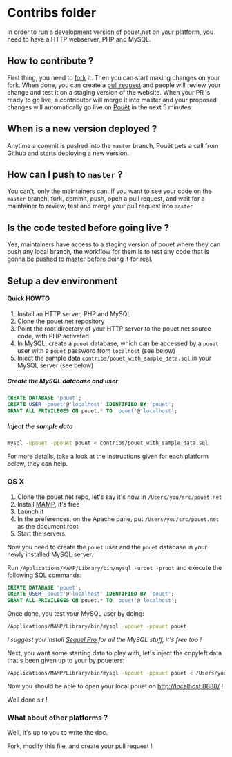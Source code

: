 # Contribs folder

In order to run a development version of pouet.net on your platform, you need
to have a HTTP webserver, PHP and MySQL.

## How to contribute ?

First thing, you need to [fork](https://github.com/lra/pouet.net/fork) it. Then
you can start making changes on your fork.
When done, you can create a
[pull request](https://help.github.com/articles/using-pull-requests) and
people will review your change and test it on a staging version of the
website.
When your PR is ready to go live, a contributor will merge it into master and
your proposed changes will automatically go live on [Pouët](http://pouet.net)
in the next 5 minutes.

## When is a new version deployed ?

Anytime a commit is pushed into the `master` branch, Pouët gets a call from
Github and starts deploying a new version.

## How can I push to `master` ?

You can't, only the maintainers can. If you want to see your code on the
`master` branch, fork, commit, push, open a pull request, and wait for a
maintainer to review, test and merge your pull request into `master`

## Is the code tested before going live ?

Yes, maintainers have access to a staging version of pouet where they can push
any local branch, the workflow for them is to test any code that is gonna be
pushed to master before doing it for real.

## Setup a dev environment

#### Quick HOWTO

1. Install an HTTP server, PHP and MySQL
1. Clone the pouet.net repository
1. Point the root directory of your HTTP server to the pouet.net source code,
   with PHP activated
1. In MySQL, create a `pouet` database, which can be accessed by a `pouet` user
   with a `pouet` password from `localhost` (see below)
1. Inject the sample data `contribs/pouet_with_sample_data.sql` in your MySQL
   server (see below)

##### Create the MySQL database and user

```sql
CREATE DATABASE 'pouet';
CREATE USER 'pouet'@'localhost' IDENTIFIED BY 'pouet';
GRANT ALL PRIVILEGES ON pouet.* TO 'pouet'@'localhost';
```

##### Inject the sample data

```bash
mysql -upouet -ppouet pouet < contribs/pouet_with_sample_data.sql
```

For more details, take a look at the instructions given for each platform below,
they can help.

### OS X

1. Clone the pouet.net repo, let's say it's now in `/Users/you/src/pouet.net`
1. Install [MAMP](http://www.mamp.info/), it's free
1. Launch it
1. In the preferences, on the Apache pane, put `/Users/you/src/pouet.net` as the
document root
1. Start the servers

Now you need to create the `pouet` user and the `pouet` database in your newly
installed MySQL server.

Run `/Applications/MAMP/Library/bin/mysql -uroot -proot` and execute the
following SQL commands:

```sql
CREATE DATABASE 'pouet';
CREATE USER 'pouet'@'localhost' IDENTIFIED BY 'pouet';
GRANT ALL PRIVILEGES ON pouet.* TO 'pouet'@'localhost';
```

Once done, you test your MySQL user by doing:
```bash
/Applications/MAMP/Library/bin/mysql -upouet -ppouet pouet
```

*I suggest you install [Sequel Pro](http://www.sequelpro.com/) for all the MySQL
stuff, it's free too !*

Next, you want some starting data to play with, let's inject the copyleft data
that's been given up to your by poueters:
```bash
/Applications/MAMP/Library/bin/mysql -upouet -ppouet pouet < /Users/you/src/pouet.net/contribs/pouet_with_sample_data.sql
```

Now you should be able to open your local pouet on
[http://localhost:8888/](http://localhost:8888/) !

Well done sir !

### What about other platforms ?

Well, it's up to you to write the doc.

Fork, modify this file, and create your pull request !
